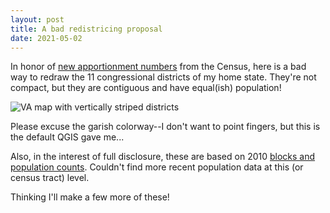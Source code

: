 ```yaml
---
layout: post
title: A bad redistricing proposal
date: 2021-05-02
---
```


In honor of [new apportionment numbers](https://www.census.gov/library/stories/2021/04/first-2020-census-population-counts-will-soon-be-released.html) from the Census, here is a bad way to redraw the 11 congressional districts of my home state. They're not compact, but they are contiguous and have equal(ish) population!

![VA map with vertically striped districts](/img/va_vertical.png)

Please excuse the garish colorway--I don't want to point fingers, but this is the default QGIS gave me...

Also, in the interest of full disclosure, these are based on 2010 [blocks and population counts](https://www2.census.gov/geo/tiger/TIGER2010BLKPOPHU/). Couldn't find more recent population data at this (or census tract) level.

Thinking I'll make a few more of these!
